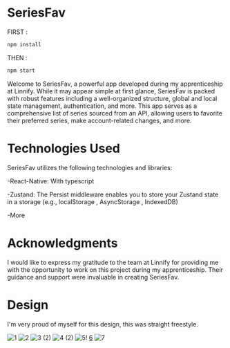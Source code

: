 # SeriesFav

FIRST :
```bash
npm install
```

THEN :

```bash
npm start
```

Welcome to SeriesFav, a powerful app developed during my apprenticeship at Linnify. While it may appear simple at first glance, SeriesFav is packed with robust features including a well-organized structure, global and local state management, authentication, and more. This app serves as a comprehensive list of series sourced from an API, allowing users to favorite their preferred series, make account-related changes, and more.

# Technologies Used
SeriesFav utilizes the following technologies and libraries:

-React-Native: With typescript

-Zustand: The Persist middleware enables you to store your Zustand state in a storage (e.g., localStorage , AsyncStorage , IndexedDB)

-More

# Acknowledgments
I would like to express my gratitude to the team at Linnify for providing me with the opportunity to work on this project during my apprenticeship. Their guidance and support were invaluable in creating SeriesFav.

# Design
I'm very proud of myself for this design, this was straight freestyle.


![1](https://github.com/filipcsibi/seriesfav/assets/117035025/98c71024-a27c-4c91-b436-000d4e322014)
![2](https://github.com/filipcsibi/seriesfav/assets/117035025/fc79cc2b-3245-4a04-99b2-328a60060182)
![3 (2)](https://github.com/filipcsibi/seriesfav/assets/117035025/644daf38-9c0f-4050-98b1-4dc25d4593be)
![4 (2)](https://github.com/filipcsibi/seriesfav/assets/117035025/a05a5893-4fcf-461f-bde2-2ff215912dca)
![5](https://github.com/filipcsibi/seriesfav/assets/117035025/55e9281e-29e6-4824-9a44-41140494b710)!
[6](https://github.com/filipcsibi/seriesfav/assets/117035025/e4e09069-118e-4afc-8ce4-8f4957f9f10d)
![7](https://github.com/filipcsibi/seriesfav/assets/117035025/35dad136-1c78-48bc-8b68-6723a57bed88)
